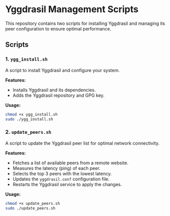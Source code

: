 # Yggdrasil Management Scripts

This repository contains two scripts for installing Yggdrasil and managing its peer configuration to ensure optimal performance.

## Scripts

### 1. `ygg_install.sh`
A script to install Yggdrasil and configure your system.

**Features:**
- Installs Yggdrasil and its dependencies.
- Adds the Yggdrasil repository and GPG key.

**Usage:**
```bash
chmod +x ygg_install.sh
sudo ./ygg_install.sh
```

### 2. `update_peers.sh`
A script to update the Yggdrasil peer list for optimal network connectivity.

**Features:**
- Fetches a list of available peers from a remote website.
- Measures the latency (ping) of each peer.
- Selects the top 3 peers with the lowest latency.
- Updates the `yggdrasil.conf` configuration file.
- Restarts the Yggdrasil service to apply the changes.

**Usage:**
```bash
chmod +x update_peers.sh
sudo ./update_peers.sh
